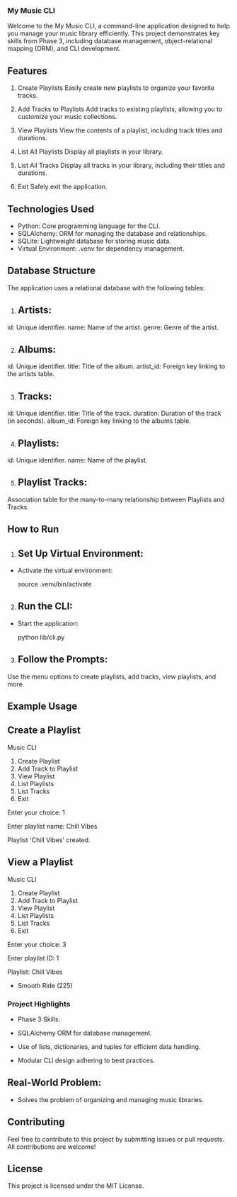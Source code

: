 ### My Music CLI

Welcome to the My Music CLI, a command-line application designed to help you manage your music library efficiently. This project demonstrates key skills from Phase 3, including database management, object-relational mapping (ORM), and CLI development.

## Features
1. Create Playlists
Easily create new playlists to organize your favorite tracks.

2. Add Tracks to Playlists
Add tracks to existing playlists, allowing you to customize your music collections.

3. View Playlists
View the contents of a playlist, including track titles and durations.

4. List All Playlists
Display all playlists in your library.

5. List All Tracks
Display all tracks in your library, including their titles and durations.

6. Exit
Safely exit the application.

## Technologies Used

- Python: Core programming language for the CLI.
- SQLAlchemy: ORM for managing the database and relationships.
- SQLite: Lightweight database for storing music data.
- Virtual Environment: .venv for dependency management.

## Database Structure

The application uses a relational database with the following tables:

1. ## Artists:

id: Unique identifier.
name: Name of the artist.
genre: Genre of the artist.

2. ## Albums:

id: Unique identifier.
title: Title of the album.
artist_id: Foreign key linking to the artists table.

3. ## Tracks:

id: Unique identifier.
title: Title of the track.
duration: Duration of the track (in seconds).
album_id: Foreign key linking to the albums table.

4. ## Playlists:

id: Unique identifier.
name: Name of the playlist.

5. ## Playlist Tracks:

Association table for the many-to-many relationship between Playlists and Tracks.

## How to Run

1. ## Set Up Virtual Environment:

- Activate the virtual environment:
  
  source .venv/bin/activate

2. ## Run the CLI:

- Start the application:

  python lib/cli.py

3. ## Follow the Prompts:

Use the menu options to create playlists, add tracks, view playlists, and more.

## Example Usage

## Create a Playlist

Music CLI
1. Create Playlist
2. Add Track to Playlist
3. View Playlist
4. List Playlists
5. List Tracks
6. Exit

Enter your choice: 1

Enter playlist name: Chill Vibes

Playlist 'Chill Vibes' created.

## View a Playlist

Music CLI
1. Create Playlist
2. Add Track to Playlist
3. View Playlist
4. List Playlists
5. List Tracks
6. Exit

Enter your choice: 3

Enter playlist ID: 1

Playlist: Chill Vibes
- Smooth Ride (225)

### Project Highlights

- Phase 3 Skills:

 - SQLAlchemy ORM for database management.
 - Use of lists, dictionaries, and tuples for efficient data handling.
 - Modular CLI design adhering to best practices.

## Real-World Problem:

  - Solves the problem of organizing and managing music libraries.

## Contributing

Feel free to contribute to this project by submitting issues or pull requests. All contributions are welcome!

## License

This project is licensed under the MIT License.